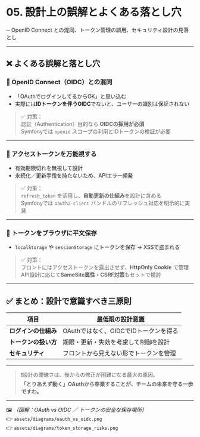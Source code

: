 # 05. 設計上の誤解とよくある落とし穴
─ OpenID Connect との混同、トークン管理の誤用、セキュリティ設計の見落とし

---

## ❌ よくある誤解と落とし穴

### 🔻 OpenID Connect（OIDC）との混同
- 「OAuthでログインしてるからOK」と思い込む
- 実際には**IDトークンを伴うOIDC**でないと、ユーザーの識別は保証されない

> ✅ 対策：  
> 認証（Authentication）目的なら **OIDCの採用が必須**  
> Symfonyでは `openid` スコープの利用とIDトークンの検証が必要

---

### 🔻 アクセストークンを万能視する
- 有効期限切れを無視して設計
- 永続化／更新手段を持たないため、APIエラー頻発

> ✅ 対策：  
> `refresh_token` を活用し、**自動更新の仕組み**を設計に含める  
> Symfonyでは `oauth2-client` バンドルのリフレッシュ対応を明示的に実装

---

### 🔻 トークンをブラウザに平文保存
- `localStorage` や `sessionStorage` にトークンを保存 → XSSで盗まれる

> ✅ 対策：  
> フロントにはアクセストークンを露出させず、**HttpOnly Cookie** で管理  
> API設計に応じて**SameSite属性・CSRF対策**もセットで検討

---

## ✅ まとめ：設計で意識すべき三原則

| 項目                        | 最低限の設計意識                           |
|-----------------------------|--------------------------------------------|
| **ログインの仕組み**       | OAuthではなく、OIDCでIDトークンを得る    |
| **トークンの扱い方**       | 期限・更新・失効を考慮して制御を設計     |
| **セキュリティ**           | フロントから見えない形でトークンを管理   |

---

> ❗設計の曖昧さは、後からの修正が困難になる最大の原因。  
> **「とりあえず動く」OAuthから卒業することが、チームの未来を守る一歩ですわ。**

---

🖼️ *（図解：OAuth vs OIDC ／ トークンの安全な保存場所）*  
👉 `assets/diagrams/oauth_vs_oidc.png`  
👉 `assets/diagrams/token_storage_risks.png`
